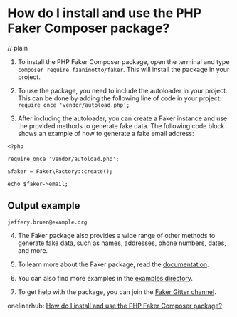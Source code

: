 # How do I install and use the PHP Faker Composer package?
// plain

1. To install the PHP Faker Composer package, open the terminal and type `composer require fzaninotto/faker`. This will install the package in your project.

2. To use the package, you need to include the autoloader in your project. This can be done by adding the following line of code in your project: `require_once 'vendor/autoload.php';`

3. After including the autoloader, you can create a Faker instance and use the provided methods to generate fake data. The following code block shows an example of how to generate a fake email address:

```
<?php

require_once 'vendor/autoload.php';

$faker = Faker\Factory::create();

echo $faker->email;

```

## Output example

```
jeffery.bruen@example.org
```

4. The Faker package also provides a wide range of other methods to generate fake data, such as names, addresses, phone numbers, dates, and more.

5. To learn more about the Faker package, read the [documentation](https://github.com/fzaninotto/Faker#fakerprovidername).

6. You can also find more examples in the [examples directory](https://github.com/fzaninotto/Faker/tree/master/examples).

7. To get help with the package, you can join the [Faker Gitter channel](https://gitter.im/fzaninotto/Faker).

onelinerhub: [How do I install and use the PHP Faker Composer package?](https://onelinerhub.com/php-faker/how-do-i-install-and-use-the-php-faker-composer-package)